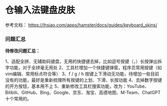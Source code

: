 # 仓输入法键盘皮肤

参考文档： https://ihsiao.com/apps/hamster/docs/guides/keyboard_skins/


### 问题汇总
**待修改问题汇总：**

1、适配全拼、无辅助码键盘，无用的快捷键去掉，比如逗号按键（，）长按弹出拆字功能，对于全拼毫无用处
2、工具栏增加一个快捷键弹窗，程序员常用按键（如vim编辑、常用标点符合等）
3、f / g / h 按键上下滑动无功能，待增加一些目前没有的功能，最好是重新梳理所有按键的上划、下滑、长按功能
4、去掉数字按键的开方按钮，基本用不上
5、重新修改工具栏搜索功能，改为：YouTube、Bilibili、GitHub、Bing、Google、京东、淘宝、高德地图、M-Team、ChatGPT 十个常用的。


